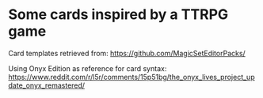 # Some cards inspired by a TTRPG game

Card templates retrieved from:
https://github.com/MagicSetEditorPacks/

Using Onyx Edition as reference for card syntax:
https://www.reddit.com/r/l5r/comments/15p51bg/the_onyx_lives_project_update_onyx_remastered/

